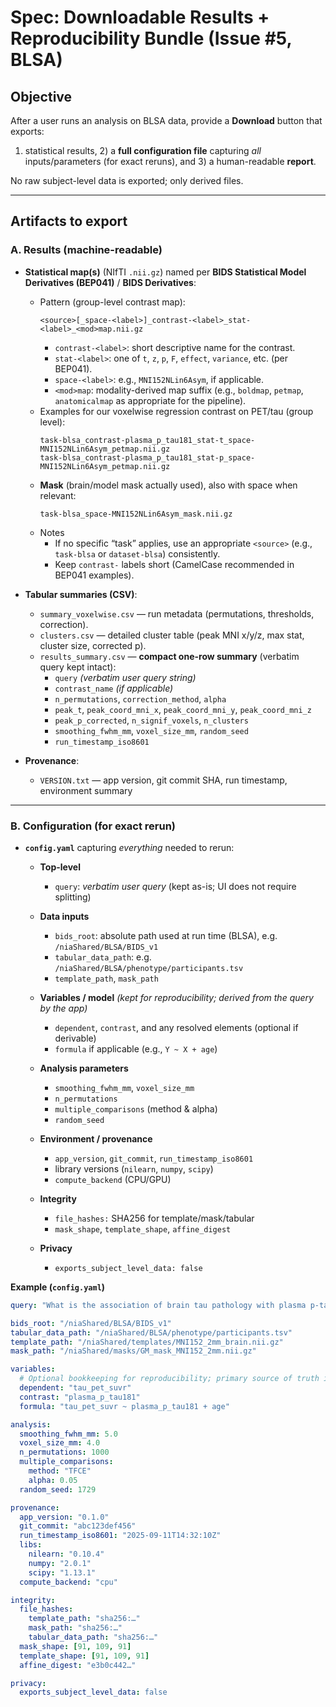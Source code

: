 # Spec: Downloadable Results + Reproducibility Bundle (Issue #5, BLSA)

## Objective
After a user runs an analysis on BLSA data, provide a **Download** button that exports:
1) statistical results, 2) a **full configuration file** capturing *all* inputs/parameters (for exact reruns), and 3) a human-readable **report**.

No raw subject-level data is exported; only derived files.

---

## Artifacts to export

### A. Results (machine-readable)

- **Statistical map(s)** (NIfTI `.nii.gz`) named per **BIDS Statistical Model Derivatives (BEP041)** / **BIDS Derivatives**:
  - Pattern (group-level contrast map):
    ```
    <source>[_space-<label>]_contrast-<label>_stat-<label>_<mod>map.nii.gz
    ```
    - `contrast-<label>`: short descriptive name for the contrast.
    - `stat-<label>`: one of `t`, `z`, `p`, `F`, `effect`, `variance`, etc. (per BEP041).
    - `space-<label>`: e.g., `MNI152NLin6Asym`, if applicable.
    - `<mod>map`: modality-derived map suffix (e.g., `boldmap`, `petmap`, `anatomicalmap` as appropriate for the pipeline).
  - Examples for our voxelwise regression contrast on PET/tau (group level):
    ```
    task-blsa_contrast-plasma_p_tau181_stat-t_space-MNI152NLin6Asym_petmap.nii.gz
    task-blsa_contrast-plasma_p_tau181_stat-p_space-MNI152NLin6Asym_petmap.nii.gz
    ```
  - **Mask** (brain/model mask actually used), also with space when relevant:
    ```
    task-blsa_space-MNI152NLin6Asym_mask.nii.gz
    ```
  - Notes
    - If no specific “task” applies, use an appropriate `<source>` (e.g., `task-blsa` or `dataset-blsa`) consistently.
    - Keep `contrast-` labels short (CamelCase recommended in BEP041 examples).

- **Tabular summaries (CSV)**:
  - `summary_voxelwise.csv` — run metadata (permutations, thresholds, correction).
  - `clusters.csv` — detailed cluster table (peak MNI x/y/z, max stat, cluster size, corrected p).
  - `results_summary.csv` — **compact one-row summary** (verbatim query kept intact):
    - `query` *(verbatim user query string)*
    - `contrast_name` *(if applicable)*
    - `n_permutations`, `correction_method`, `alpha`
    - `peak_t`, `peak_coord_mni_x`, `peak_coord_mni_y`, `peak_coord_mni_z`
    - `peak_p_corrected`, `n_signif_voxels`, `n_clusters`
    - `smoothing_fwhm_mm`, `voxel_size_mm`, `random_seed`
    - `run_timestamp_iso8601`

- **Provenance**:
  - `VERSION.txt` — app version, git commit SHA, run timestamp, environment summary

---

### B. Configuration (for exact rerun)

- **`config.yaml`** capturing *everything* needed to rerun:

  - **Top-level**
    - `query`: *verbatim user query* (kept as-is; UI does not require splitting)

  - **Data inputs**
    - `bids_root`: absolute path used at run time (BLSA), e.g. `/niaShared/BLSA/BIDS_v1`
    - `tabular_data_path`: e.g. `/niaShared/BLSA/phenotype/participants.tsv`
    - `template_path`, `mask_path`

  - **Variables / model** *(kept for reproducibility; derived from the query by the app)*
    - `dependent`, `contrast`, and any resolved elements (optional if derivable)
    - `formula` if applicable (e.g., `Y ~ X + age`)

  - **Analysis parameters**
    - `smoothing_fwhm_mm`, `voxel_size_mm`
    - `n_permutations`
    - `multiple_comparisons` (method & alpha)
    - `random_seed`

  - **Environment / provenance**
    - `app_version`, `git_commit`, `run_timestamp_iso8601`
    - library versions (`nilearn`, `numpy`, `scipy`)
    - `compute_backend` (CPU/GPU)

  - **Integrity**
    - `file_hashes:` SHA256 for template/mask/tabular
    - `mask_shape`, `template_shape`, `affine_digest`

  - **Privacy**
    - `exports_subject_level_data: false`

**Example (`config.yaml`)**
```yaml
query: "What is the association of brain tau pathology with plasma p-tau181, adjusting for age?"

bids_root: "/niaShared/BLSA/BIDS_v1"
tabular_data_path: "/niaShared/BLSA/phenotype/participants.tsv"
template_path: "/niaShared/templates/MNI152_2mm_brain.nii.gz"
mask_path: "/niaShared/masks/GM_mask_MNI152_2mm.nii.gz"

variables:
  # Optional bookkeeping for reproducibility; primary source of truth is `query`.
  dependent: "tau_pet_suvr"
  contrast: "plasma_p_tau181"
  formula: "tau_pet_suvr ~ plasma_p_tau181 + age"

analysis:
  smoothing_fwhm_mm: 5.0
  voxel_size_mm: 4.0
  n_permutations: 1000
  multiple_comparisons:
    method: "TFCE"
    alpha: 0.05
  random_seed: 1729

provenance:
  app_version: "0.1.0"
  git_commit: "abc123def456"
  run_timestamp_iso8601: "2025-09-11T14:32:10Z"
  libs:
    nilearn: "0.10.4"
    numpy: "2.0.1"
    scipy: "1.13.1"
  compute_backend: "cpu"

integrity:
  file_hashes:
    template_path: "sha256:…"
    mask_path: "sha256:…"
    tabular_data_path: "sha256:…"
  mask_shape: [91, 109, 91]
  template_shape: [91, 109, 91]
  affine_digest: "e3b0c442…"

privacy:
  exports_subject_level_data: false

